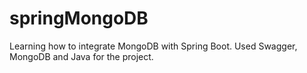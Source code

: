 # springMongoDB
Learning how to integrate MongoDB with Spring Boot. Used Swagger, MongoDB and Java for the project.
